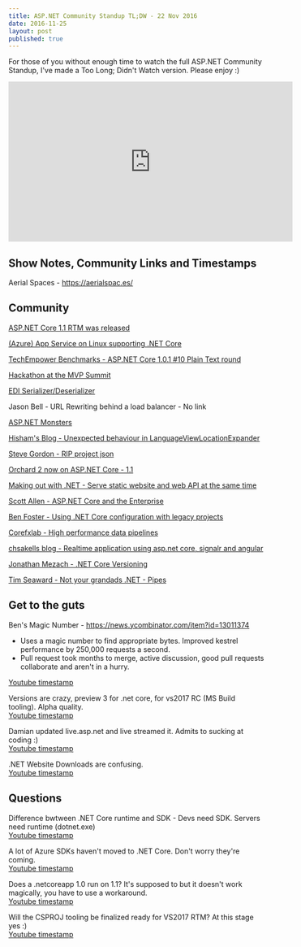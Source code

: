 ```yaml
---
title: ASP.NET Community Standup TL;DW - 22 Nov 2016
date: 2016-11-25
layout: post
published: true
---
```


For those of you without enough time to watch the full ASP.NET Community Standup, I've made a Too Long; Didn't Watch version. Please enjoy :)

<iframe width="560" height="315" src="https://www.youtube.com/embed/Ez7qV8E6rGs" frameborder="0" allowfullscreen></iframe>

## Show Notes, Community Links and Timestamps

Aerial Spaces - https://aerialspac.es/

## Community

[ASP.NET Core 1.1 RTM was released](https://blogs.msdn.microsoft.com/dotnet/2016/11/16/announcing-net-core-1-1/)

[(Azure) App Service on Linux supporting .NET Core](https://azure.microsoft.com/en-us/blog/app-service-on-linux-now-supports-containers-and-asp-net-core/)

[TechEmpower Benchmarks - ASP.NET Core 1.0.1 #10 Plain Text round](https://www.techempower.com/benchmarks/#section=data-r13&hw=ph&test=plaintext)

[Hackathon at the MVP Summit](https://blogs.msdn.microsoft.com/webdev/2016/11/22/mvp-hackathon-2016/)

[EDI Serializer/Deserializer](https://github.com/indice-co/EDI.Net)

Jason Bell - URL Rewriting behind a load balancer - No link

[ASP.NET Monsters](https://channel9.msdn.com/Series/aspnetmonsters/ASPNET-Monsters-79-Code-Labs-with-Jon-Galloway)

[Hisham's Blog - Unexpected behaviour in LanguageViewLocationExpander](http://www.hishambinateya.com/unexpected-behavior-in-languageviewlocationexpander)

[Steve Gordon - RIP project json](https://www.stevejgordon.co.uk/project-json-replaced-by-csproj)

[Orchard 2 now on ASP.NET Core - 1.1](https://github.com/OrchardCMS/Orchard2)

[Making out with .NET - Serve static website and web API at the same time](http://makingoutwith.net/2016/how-to-serve-a-static-site-plus-a-web-api-in-aspnetcore/)

[Scott Allen - ASP.NET Core and the Enterprise](http://odetocode.com/blogs/scott/archive/2016/11/22/asp-net-core-and-the-enterprise-part-3-middleware.aspx)

[Ben Foster - Using .NET Core configuration with legacy projects](http://benfoster.io/blog/net-core-configuration-legacy-projects)

[Corefxlab - High performance data pipelines](https://github.com/dotnet/corefxlab/blob/master/docs/roadmap.md)  

[chsakells blog - Realtime application using asp.net core, signalr and angular](https://chsakell.com/2016/10/10/real-time-applications-using-asp-net-core-signalr-angular/)

[Jonathan Mezach - .NET Core Versioning](https://blogs.infosupport.com/net-core-versioning/)

[Tim Seaward - Not your grandads .NET - Pipes](https://cetus.io/tim/Part-1-Not-your-grandads-dotnet/)

## Get to the guts

Ben's Magic Number - https://news.ycombinator.com/item?id=13011374
 - Uses a magic number to find appropriate bytes. Improved kestrel performance by 250,000 requests a second.
 - Pull request took months to merge, active discussion, good pull requests collaborate and aren't in a hurry.

[Youtube timestamp](https://youtu.be/ImFTzxmCPkc?list=PL0M0zPgJ3HSftTAAHttA3JQU4vOjXFquF&t=2381)

Versions are crazy, preview 3 for .net core, for vs2017 RC (MS Build tooling). Alpha quality.  
[Youtube timestamp](https://youtu.be/ImFTzxmCPkc?list=PL0M0zPgJ3HSftTAAHttA3JQU4vOjXFquF&t=2959)

Damian updated live.asp.net and live streamed it. Admits to sucking at coding :)  
[Youtube timestamp](https://youtu.be/ImFTzxmCPkc?list=PL0M0zPgJ3HSftTAAHttA3JQU4vOjXFquF&t=3052)

.NET Website Downloads are confusing.  
[Youtube timestamp](https://youtu.be/ImFTzxmCPkc?list=PL0M0zPgJ3HSftTAAHttA3JQU4vOjXFquF&t=3200)

## Questions

Difference bwtween .NET Core runtime and SDK - Devs need SDK. Servers need runtime (dotnet.exe)  
[Youtube timestamp](https://youtu.be/ImFTzxmCPkc?list=PL0M0zPgJ3HSftTAAHttA3JQU4vOjXFquF&t=3446)

A lot of Azure SDKs haven't moved to .NET Core. Don't worry they're coming.  
[Youtube timestamp](https://youtu.be/ImFTzxmCPkc?list=PL0M0zPgJ3HSftTAAHttA3JQU4vOjXFquF&t=3660)

Does a .netcoreapp 1.0 run on 1.1? It's supposed to but it doesn't work magically, you have to use a workaround.  
[Youtube timestamp](https://youtu.be/ImFTzxmCPkc?list=PL0M0zPgJ3HSftTAAHttA3JQU4vOjXFquF&t=3837)

Will the CSPROJ tooling be finalized ready for VS2017 RTM? At this stage yes :)  
[Youtube timestamp](https://youtu.be/ImFTzxmCPkc?list=PL0M0zPgJ3HSftTAAHttA3JQU4vOjXFquF&t=3948)
